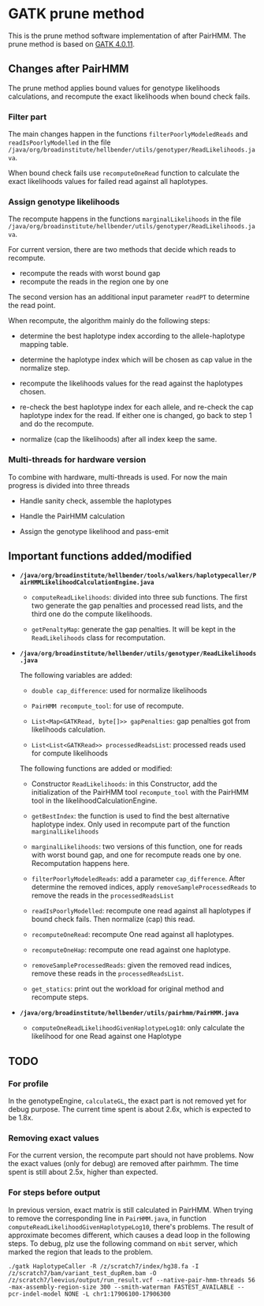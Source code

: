 # GATK prune method
This is the prune method software implementation of after PairHMM. The prune method is based on [GATK 4.0.11](https://github.com/broadinstitute/gatk/tags).

## Changes after PairHMM
The prune method applies bound values for genotype likelihoods calculations, and recompute the exact likelihoods when bound check fails.

### Filter part
The main changes happen in the functions `filterPoorlyModeledReads` and `readIsPoorlyModelled` in the file `/java/org/broadinstitute/hellbender/utils/genotyper/ReadLikelihoods.java`.

When bound check fails use `recomputeOneRead` function to calculate the exact likelihoods values for failed read against all haplotypes.

### Assign genotype likelihoods
The recompute happens in the functions `marginalLikelihoods` in the file `/java/org/broadinstitute/hellbender/utils/genotyper/ReadLikelihoods.java`.

For current version, there are two methods that decide which reads to recompute.
* recompute the reads with worst bound gap
* recompute the reads in the region one by one

The second version has an additional input parameter `readPT` to determine the read point.

When recompute, the algorithm mainly do the following steps:
* determine the best haplotype index according to the allele-haplotype mapping table.

* determine the haplotype index which will be chosen as cap value in the normalize step.

* recompute the likelihoods values for the read against the haplotypes chosen.

* re-check the best haplotype index for each allele, and re-check the cap haplotype index for the read. If either one is changed, go back to step 1 and do the recompute.

* normalize (cap the likelihoods) after all index keep the same.

### Multi-threads for hardware version
To combine with hardware, multi-threads is used. For now the main progress is divided into three threads

* Handle sanity check, assemble the haplotypes

* Handle the PairHMM calculation

* Assign the genotype likelihood and pass-emit

## Important functions added/modified
* **`/java/org/broadinstitute/hellbender/tools/walkers/haplotypecaller/PairHMMLikelihoodCalculationEngine.java`**

  * `computeReadLikelihoods`: divided into three sub functions. The first two generate the gap penalties and processed read lists, and the third one do the compute likelihoods.

  * `getPenaltyMap`:  generate the gap penalties. It will be kept in the `ReadLikelihoods` class for recomputation.

* **`/java/org/broadinstitute/hellbender/utils/genotyper/ReadLikelihoods.java`**

  The following variables are added:
  * `double cap_difference`: used for normalize likelihoods

  * `PairHMM recompute_tool`: for use of recompute.

  * `List<Map<GATKRead, byte[]>> gapPenalties`: gap penalties got from likelihoods calculation.

  * `List<List<GATKRead>> processedReadsList`: processed reads used for compute likelihoods

  The following functions are added or modified:

  * Constructor `ReadLikelihoods`: in this Constructor, add the initialization of the PairHMM tool `recompute_tool` with the PairHMM tool in the likelihoodCalculationEngine.

  * `getBestIndex`: the function is used to find the best alternative haplotype index. Only used in recompute part of the function `marginalLikelihoods`

  * `marginalLikelihoods`: two versions of this function, one for reads with worst bound gap, and one for recompute reads one by one. Recomputation happens here.

  * `filterPoorlyModeledReads`: add a parameter `cap_difference`. After determine the removed indices, apply `removeSampleProcessedReads` to remove the reads in the `processedReadsList`

  * `readIsPoorlyModelled`: recompute one read against all haplotypes if bound check fails. Then normalize (cap) this read.

  * `recomputeOneRead`: recompute One read against all haplotypes.

  * `recomputeOneHap`: recompute one read against one haplotype.

  * `removeSampleProcessedReads`: given the removed read indices, remove these reads in the `processedReadsList`.

  * `get_statics`: print out the workload for original method and recompute steps.

* **`/java/org/broadinstitute/hellbender/utils/pairhmm/PairHMM.java`**

  * `computeOneReadLikelihoodGivenHaplotypeLog10`: only calculate the likelihood for one Read against one Haplotype

## TODO

### For profile
In the genotypeEngine, `calculateGL`, the exact part is not removed yet for debug purpose. The current time spent is about 2.6x, which is expected to be 1.8x.

### Removing exact values
For the current version, the recompute part should not have problems. Now the exact values (only for debug) are removed after pairhmm. The time spent is still about 2.5x, higher than expected.

### For steps before output
In previous version, exact matrix is still calculated in PairHMM. When trying to remove the corresponding line in `PairHMM.java`, in function `computeReadLikelihoodGivenHaplotypeLog10`, there's problems. The result of approximate becomes different, which causes a dead loop in the following steps. To debug, plz use the following command on `mbit` server, which marked the region that leads to the problem.

`./gatk HaplotypeCaller -R /z/scratch7/index/hg38.fa -I /z/scratch7/bam/variant_test_dupRem.bam -O /z/scratch7/leevius/output/run_result.vcf --native-pair-hmm-threads 56 -max-assembly-region-size 300 --smith-waterman FASTEST_AVAILABLE --pcr-indel-model NONE -L chr1:17906100-17906300`
